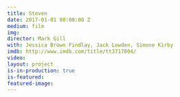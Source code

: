 ```yaml
---
title: Steven
date: 2017-01-01 00:00:00 Z
medium: film
img: 
director: Mark Gill
with: Jessica Brown Findlay, Jack Lowden, Simone Kirby
imdb: http://www.imdb.com/title/tt3717804/
video: 
layout: project
is-in-production: true
is-featured: 
featured-image: 
---
```


